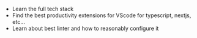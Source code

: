 
- Learn the full tech stack
- Find the best productivity extensions for VScode for typescript, nextjs, etc...
- Learn about best linter and how to reasonably configure it